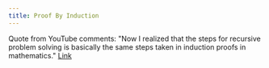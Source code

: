 ```yaml
---
title: Proof By Induction
---
```


Quote from YouTube comments: "Now I realized that the steps for recursive problem solving is basically the same steps taken in induction proofs in mathematics." [Link](https://www.youtube.com/watch?v=rf6uf3jNjbo)